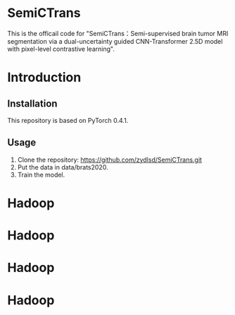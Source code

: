 ﻿# SemiCTrans

This is the officail code for "SemiCTrans：Semi-supervised brain tumor MRI segmentation via a dual-uncertainty guided CNN-Transformer 2.5D model with pixel-level contrastive learning".


# Introduction



## Installation

This repository is based on PyTorch 0.4.1.

## Usage

1. Clone the repository: https://github.com/zydlsd/SemiCTrans.git
2. Put the data in data/brats2020.
3. Train the model.

# Hadoop
# Hadoop
# Hadoop
# Hadoop
